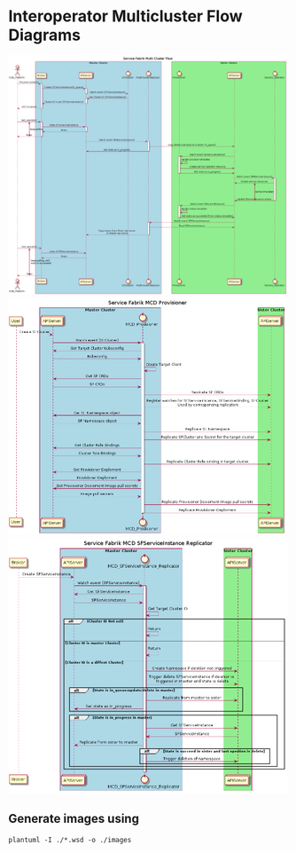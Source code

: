 # Interoperator Multicluster Flow Diagrams
![Multicluster Flow](images/multiclusterflow.png)
![MCD Provisioner Flow](images/mcd_provisioner.png)
![MCD Instance Replicator Flow](images/mcd_instancereplicator.png)

## Generate images using
```
plantuml -I ./*.wsd -o ./images
```